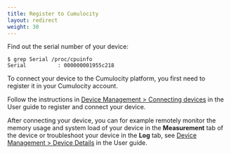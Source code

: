 ```yaml
---
title: Register to Cumulocity
layout: redirect
weight: 30
---
```

Find out the serial number of your device:

```shell
$ grep Serial /proc/cpuinfo
Serial          : 000000001955c218
```

To connect your device to the Cumulocity platform, you first need to register it in your Cumulocity account.

Follow the instructions in [Device Management > Connecting devices](/guides/users-guide/device-management#connecting-devices) in the User guide to register and connect your device.

After connecting your device, you can for example remotely monitor the memory usage and system load of your device in the **Measurement** tab of the device or troubleshoot your device in the **Log** tab, see [Device Management > Device Details](/guides/users-guide/device-management#device-details) in the User guide.  
